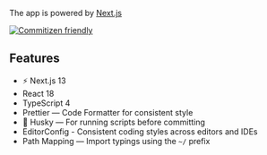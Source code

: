 The app is powered by [Next.js](https://nextjs.org/)

[![Commitizen friendly](https://img.shields.io/badge/commitizen-friendly-brightgreen.svg)](http://commitizen.github.io/cz-cli/)
## Features

- ⚡ Next.js 13
- React 18
- TypeScript 4
- Prettier — Code Formatter for consistent style
- 🐶 Husky — For running scripts before committing
- EditorConfig - Consistent coding styles across editors and IDEs
- Path Mapping — Import typings using the `~/` prefix
